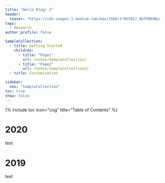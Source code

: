 ```yaml
---
title: "Hello Blog! 2"
header:
  teaser: "https://cdn-images-1.medium.com/max/2560/1*0KFB17_NGTPB0XWyc4BSgQ.jpeg"
tags:
  - Research
author_profile: false

SampleCollection:
  - title: Getting Started
    children:
      - title: "Page1"
        url: /notes/SampleCollection/
      - title: "Page2"
        url: /notes/SampleCollection2/
  - title: Customization

sidebar:
  nav: "SampleCollection"
toc: true
show: false
---
```

{% include toc icon="cog" title="Table of Contents" %}

# 2020
test
# 2019
test





  